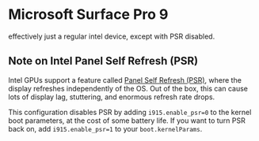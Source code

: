 # Microsoft Surface Pro 9
effectively just a regular intel device, except with PSR disabled.

## Note on Intel Panel Self Refresh (PSR)

Intel GPUs support a feature called [Panel Self Refresh (PSR)](https://www.intel.com/content/www/us/en/support/articles/000057194/graphics.html), where the display refreshes independently of the OS. Out of the box, this can cause lots of display lag, stuttering, and enormous refresh rate drops.

This configuration disables PSR by adding `i915.enable_psr=0` to the kernel boot parameters, at the cost of some battery life. If you want to turn PSR back on, add `i915.enable_psr=1` to your `boot.kernelParams`.
